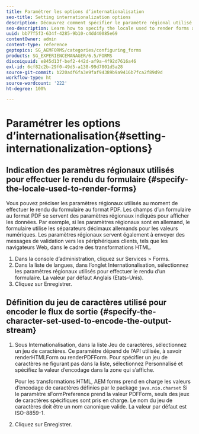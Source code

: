 ```yaml
---
title: Paramétrer les options d’internationalisation
seo-title: Setting internationalization options
description: Découvrez comment spécifier le paramètre régional utilisé pour le rendu des formulaires et spécifier le jeu de caractères utilisé pour encoder le flux de sortie.
seo-description: Learn how to specify the locale used to render forms and how to specify the character set used to encode the output stream.
uuid: bb77f5f3-634f-4285-9b10-c4dd40085e69
contentOwner: admin
content-type: reference
geptopics: SG_AEMFORMS/categories/configuring_forms
products: SG_EXPERIENCEMANAGER/6.5/FORMS
discoiquuid: e845d13f-bef2-442d-af9a-4f92d7616a46
exl-id: 6cf82c2b-29f0-49d5-a138-99d7801d5a28
source-git-commit: b220adf6fa3e9faf94389b9a9416b7fca2f89d9d
workflow-type: ht
source-wordcount: '222'
ht-degree: 100%

---
```


# Paramétrer les options d’internationalisation{#setting-internationalization-options}

## Indication des paramètres régionaux utilisés pour effectuer le rendu du formulaire {#specify-the-locale-used-to-render-forms}

Vous pouvez préciser les paramètres régionaux utilisés au moment de effectuer le rendu du formulaire au format PDF. Les champs d’un formulaire au format PDF se servent des paramètres régionaux indiqués pour afficher les données. Par exemple, si les paramètres régionaux sont en allemand, le formulaire utilise les séparateurs décimaux allemands pour les valeurs numériques. Les paramètres régionaux servent également à envoyer des messages de validation vers les périphériques clients, tels que les navigateurs Web, dans le cadre des transformations HTML.

1. Dans la console d’administration, cliquez sur Services > Forms.
1. Dans la liste de langues, dans l’onglet Internationalisation, sélectionnez les paramètres régionaux utilisés pour effectuer le rendu d’un formulaire. La valeur par défaut Anglais (Etats-Unis).
1. Cliquez sur Enregistrer.

## Définition du jeu de caractères utilisé pour encoder le flux de sortie {#specify-the-character-set-used-to-encode-the-output-stream}

1. Sous Internationalisation, dans la liste Jeu de caractères, sélectionnez un jeu de caractères. Ce paramètre dépend de l’API utilisée, à savoir renderHTMLForm ou renderPDFForm. Pour spécifier un jeu de caractères ne figurant pas dans la liste, sélectionnez Personnalisé et spécifiez la valeur d’encodage dans la zone qui s’affiche.

   Pour les transformations HTML, AEM forms prend en charge les valeurs d’encodage de caractères définies par le package `java.nio.charset` Si le paramètre sFormPreference prend la valeur PDFForm, seuls des jeux de caractères spécifiques sont pris en charge. Le nom du jeu de caractères doit être un nom canonique valide. La valeur par défaut est ISO-8859-1.

1. Cliquez sur Enregistrer.
